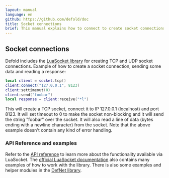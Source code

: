 ```yaml
---
layout: manual
language: en
github: https://github.com/defold/doc
title: Socket connections
brief: This manual explains how to connect to create socket connections.
---
```


## Socket connections

Defold includes the [LuaSocket library](http://w3.impa.br/~diego/software/luasocket/) for creating TCP and UDP socket connections. Example of how to create a socket connection, sending some data and reading a response:

```Lua
local client = socket.tcp()
client:connect("127.0.0.1", 8123)
client:settimeout(0)
client:send("foobar")
local response = client:receive("*l")
```

This will create a TCP socket, connect it to IP 127.0.0.1 (localhost) and port 8123. It will set timeout to 0 to make the socket non-blocking and it will send the string "foobar" over the socket. It will also read a line of data (bytes ending with a newline character) from the socket. Note that the above example doesn't contain any kind of error handling.

### API Reference and examples

Refer to the [API reference](/ref/socket/) to learn more about the functionality available via LuaSocket. The [official LuaSocket documentation](http://w3.impa.br/~diego/software/luasocket/) also contains many examples of how to work with the library. There is also some examples and helper modules in the [DefNet library](https://github.com/britzl/defnet/).

